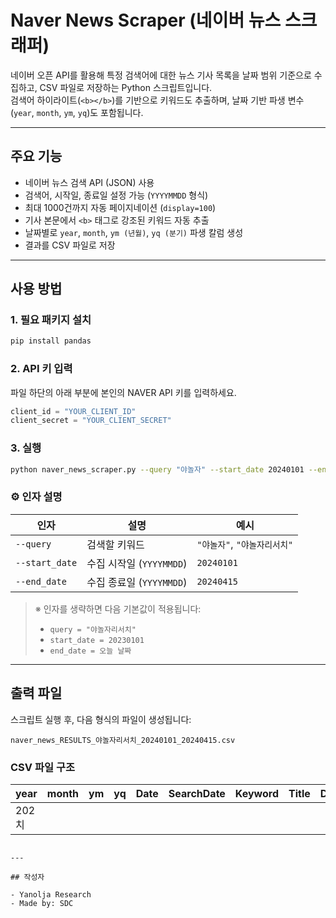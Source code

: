 
# Naver News Scraper (네이버 뉴스 스크래퍼)

네이버 오픈 API를 활용해 특정 검색어에 대한 뉴스 기사 목록을 날짜 범위 기준으로 수집하고, CSV 파일로 저장하는 Python 스크립트입니다.  
검색어 하이라이트(`<b></b>`)를 기반으로 키워드도 추출하며, 날짜 기반 파생 변수(`year`, `month`, `ym`, `yq`)도 포함됩니다.

---

## 주요 기능

- 네이버 뉴스 검색 API (JSON) 사용
- 검색어, 시작일, 종료일 설정 가능 (`YYYYMMDD` 형식)
- 최대 1000건까지 자동 페이지네이션 (`display=100`)
- 기사 본문에서 `<b>` 태그로 강조된 키워드 자동 추출
- 날짜별로 `year`, `month`, `ym (년월)`, `yq (분기)` 파생 칼럼 생성
- 결과를 CSV 파일로 저장

---

## 사용 방법

### 1. 필요 패키지 설치

```bash
pip install pandas
```

### 2. API 키 입력

파일 하단의 아래 부분에 본인의 NAVER API 키를 입력하세요.

```python
client_id = "YOUR_CLIENT_ID"
client_secret = "YOUR_CLIENT_SECRET"
```

### 3. 실행

```bash
python naver_news_scraper.py --query "야놀자" --start_date 20240101 --end_date 20240415
```

### ⚙️ 인자 설명

| 인자 | 설명 | 예시 |
|------|------|------|
| `--query` | 검색할 키워드 | `"야놀자"`, `"야놀자리서치"` |
| `--start_date` | 수집 시작일 (`YYYYMMDD`) | `20240101` |
| `--end_date` | 수집 종료일 (`YYYYMMDD`) | `20240415` |

> ※ 인자를 생략하면 다음 기본값이 적용됩니다:
> - `query = "야놀자리서치"`
> - `start_date = 20230101`
> - `end_date = 오늘 날짜`

---

## 출력 파일

스크립트 실행 후, 다음 형식의 파일이 생성됩니다:

```
naver_news_RESULTS_야놀자리서치_20240101_20240415.csv
```

### CSV 파일 구조

| year | month | ym | yq | Date | SearchDate | Keyword | Title | Desc | Link | Original |
|------|--------|----|----|-------|-------------|---------|--------|------|------|----------|
| 202치
```

---

## 작성자

- Yanolja Research
- Made by: SDC
